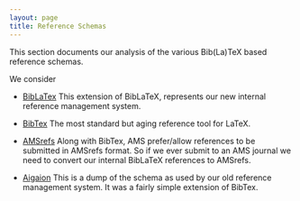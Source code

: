 ```yaml
---
layout: page
title: Reference Schemas
---
```


This section documents our analysis of the various Bib(La)TeX based 
reference schemas.

We consider

* [BibLaTex](biblatex.html) This extension of BibLaTeX, represents our 
new internal reference management system.

* [BibTex](bibtex.html) The most standard but aging reference tool for 
LaTeX.

* [AMSrefs](amsrefs.html) Along with BibTex, AMS prefer/allow 
references to be submitted in AMSrefs format. So if we ever submit to 
an AMS journal we need to convert our internal BibLaTeX references to 
AMSrefs.

* [Aigaion](aigaion.html) This is a dump of the schema as used by our 
old reference management system. It was a fairly simple extension of 
BibTex.
